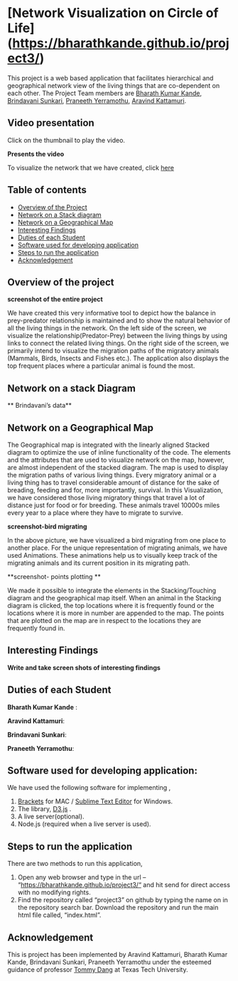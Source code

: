 # [Network Visualization on Circle of Life] (https://bharathkande.github.io/project3/)

This project is a web based application that facilitates hierarchical and geographical network view of the living things that are co-dependent on each other. The Project Team members are [Bharath Kumar Kande](https://github.com/bharathkande), [Brindavani Sunkari](https://github.com/Brindavani), [Praneeth Yerramothu](https://github.com/praneethyerramothu), [Aravind Kattamuri](https://github.com/aravindkattamuri).

## Video presentation
Click on the thumbnail to play the video.

**Presents the video**


To visualize the network that we have created, click [here](https://bharathkande.github.io/project3/)

## Table of contents

-	[Overview of the Project](#Overview-of-the-project)
-	[Network on a Stack diagram](#Network-on-a-stack)
-	[Network on a Geographical Map](#Network-on-a-Geographical-Map)
-	[Interesting Findings](#Interesting-Findings)
-	[Duties of each Student](#Duties-of-each-Student)
-	[Software used for developing application](#Software-used-for-developing-application)
-	[Steps to run the application](#Steps-to-run-the-application)
-	[Acknowledgement](#Acknowledgement)



## Overview of the project

**screenshot of the entire project**

We have created this very informative tool to depict how the balance in prey-predator relationship is maintained and to show the natural behavior of all the living things in the network. On the left side of the screen, we visualize the relationship(Predator-Prey) between the living things by using links to connect the related living things. On the right side of the screen, we primarily intend to visualize the migration paths of the migratory animals (Mammals, Birds, Insects and Fishes etc.). The application also displays the top frequent places where a particular animal is found the most.

## Network on a stack Diagram

** Brindavani’s data**

## Network on a Geographical Map

The Geographical map is integrated with the linearly aligned Stacked diagram to optimize the use of inline functionality of the code. The elements and the attributes that are used to visualize network on the map, however, are almost independent of the stacked diagram. 
The map is used to display the migration paths of various living things. Every migratory animal or a living thing has to travel considerable amount of distance for the sake of breading, feeding and for, more importantly, survival. In this Visualization, we have considered those living migratory things that travel a lot of distance just for food or for breeding. These animals travel 10000s miles every year to a place where they have to migrate to survive.

**screenshot-bird migrating**

In the above picture, we have visualized a bird migrating from one place to another place. For the unique representation of migrating animals, we have used Animations. These animations help us to visually keep track of the migrating animals and its current position in its migrating path.


**screenshot- points plotting **

We made it possible to integrate the elements in the Stacking/Touching diagram and the geographical map itself. When an animal in the Stacking diagram is clicked, the top locations where it is frequently found or the locations where it is more in number are appended to the map. The points that are plotted on the map are in respect to the locations they are frequently found in.


## Interesting Findings	

**Write and take screen shots of interesting findings**


## Duties of each Student

**Bharath Kumar Kande** :

**Aravind Kattamuri**:

**Brindavani Sunkari**:

**Praneeth Yerramothu**:


## Software used for developing application:

We have used the following software for implementing ,

1.	[Brackets](http://brackets.io/) for MAC / [Sublime Text Editor](https://www.sublimetext.com/) for Windows.
2.	The library, [D3.js](https://d3js.org/) .
3.	A live server(optional).
4.	Node.js (required when a live server is used).


## Steps to run the application

There are two methods to run this application,

1.	Open any web browser and type in the url – “https://bharathkande.github.io/project3/“ and hit send for direct access with no modifying rights.
2.	Find the repository called “project3” on github by typing the name on in the repository search bar. Download the repository and run the main html file called, “index.html”.


## Acknowledgement

This is project has been implemented by Aravind Kattamuri, Bharath Kumar Kande, Brindavani Sunkari, Praneeth Yerramothu under the esteemed guidance of professor [Tommy Dang](https://github.com/Tommy-Dang) at Texas Tech University.
